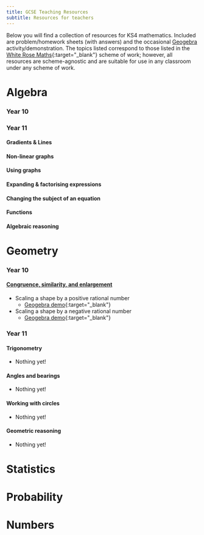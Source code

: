 ```yaml
---
title: GCSE Teaching Resources
subtitle: Resources for teachers
---
```


Below you will find a collection of resources for KS4 mathematics. Included are problem/homework sheets (with answers) and the occasional [Geogebra](https://www.geogebra.org) activity/demonstration. The topics listed correspond to those listed in the [White Rose Maths](https://whiterosemaths.com){:target="_blank"} scheme of work; however, all resources are scheme-agnostic and are suitable for use in any classroom under any scheme of work.

# Algebra

### Year 10

### Year 11
#### Gradients & Lines
#### Non-linear graphs
#### Using graphs
#### Expanding & factorising expressions
#### Changing the subject of an equation
#### Functions
#### Algebraic reasoning

# Geometry

### Year 10
#### [Congruence, similarity, and enlargement](google.com)
- Scaling a shape by a positive rational number
     - [Geogebra demo](https://www.geogebra.org/m/ajecbavz){:target="_blank"}
- Scaling a shape by a negative rational number
    - [Geogebra demo](https://www.geogebra.org/m/gt7vk4b5){:target="_blank"}

### Year 11

#### Trigonometry
- Nothing yet!

#### Angles and bearings
- Nothing yet!

#### Working with circles
- Nothing yet!

#### Geometric reasoning
- Nothing yet!

# Statistics

# Probability

# Numbers
